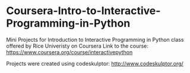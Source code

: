 # Coursera-Intro-to-Interactive-Programming-in-Python
Mini Projects for Introduction to Interactive Programming in Python class offered by Rice Univeristy on Coursera
Link to the course: https://www.coursera.org/course/interactivepython

Projects were created using codeskulptor: http://www.codeskulptor.org/
